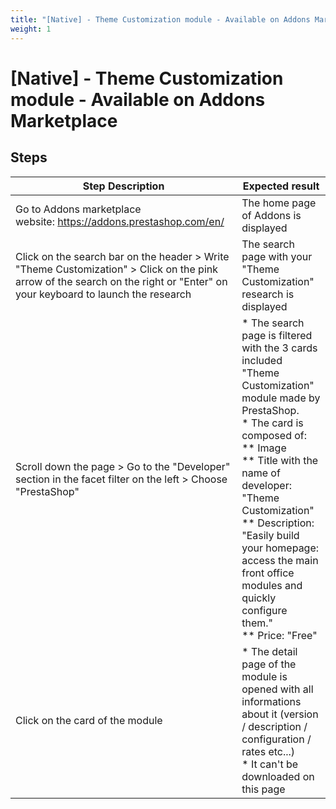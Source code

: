 ```yaml
---
title: "[Native] - Theme Customization module - Available on Addons Marketplace"
weight: 1
---
```


# [Native] - Theme Customization module - Available on Addons Marketplace
## Steps
| Step Description | Expected result |
| ----- | ----- |
| Go to Addons marketplace website: https://addons.prestashop.com/en/ | The home page of Addons is displayed |
| Click on the search bar on the header > Write "Theme Customization" > Click on the pink arrow of the search on the right or "Enter" on your keyboard to launch the research | The search page with your "Theme Customization" research is displayed |
| Scroll down the page > Go to the "Developer" section in the facet filter on the left > Choose "PrestaShop" | * The search page is filtered with the 3 cards included "Theme Customization" module made by PrestaShop.<br> * The card is composed of:<br> ** Image<br> ** Title with the name of developer: "Theme Customization"<br> ** Description: "Easily build your homepage: access the main front office modules and quickly configure them."<br> ** Price: "Free" |
| Click on the card of the module | * The detail page of the module is opened with all informations about it (version / description / configuration / rates etc...)<br> * It can't be downloaded on this page |
